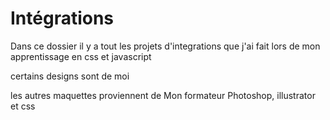 # Intégrations

Dans ce dossier il y a tout les projets d'integrations que j'ai fait lors de mon apprentissage en css et javascript

certains designs sont de moi 

les autres maquettes proviennent de Mon formateur Photoshop, illustrator et css